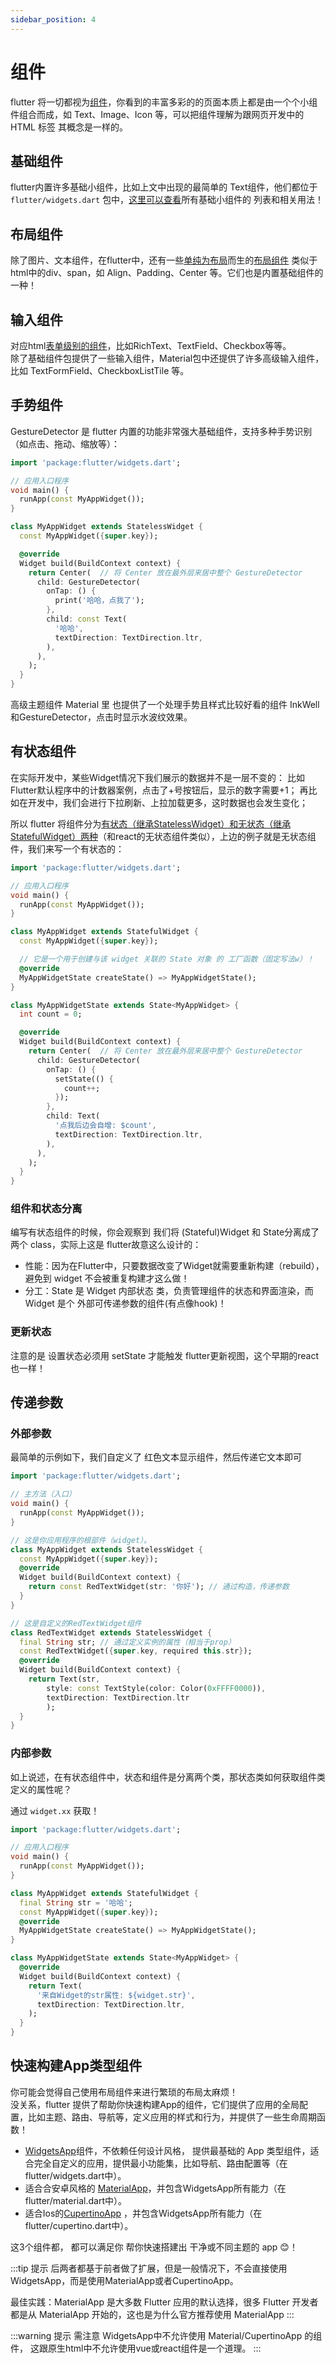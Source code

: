 ```yaml
---
sidebar_position: 4
---
```


# 组件
flutter 将一切都视为[组件](https://docs.flutter.dev/get-started/fundamentals/widgets)，你看到的丰富多彩的的页面本质上都是由一个个小组件组合而成，如 Text、Image、Icon 等，可以把组件理解为跟网页开发中的 HTML 标签  其概念是一样的。

## 基础组件
flutter内置许多基础小组件，比如上文中出现的最简单的 Text组件，他们都位于 `flutter/widgets.dart` 包中，[这里可以查看](https://api.flutter.dev/flutter/widgets/widgets-library.html)所有基础小组件的 列表和相关用法！


## 布局组件
除了图片、文本组件，在flutter中，还有一些[单纯为布局](https://docs.flutter.dev/get-started/fundamentals/layout)而生的[布局组件](https://docs.flutter.dev/ui/widgets/layout) 类似于html中的div、span，如 Align、Padding、Center 等。它们也是内置基础组件的一种！


## 输入组件
对应html[表单级别的组件](https://docs.flutter.dev/get-started/fundamentals/user-input)，比如RichText、TextField、Checkbox等等。    
除了基础组件包提供了一些输入组件，Material包中还提供了许多高级输入组件，比如 TextFormField、CheckboxListTile 等。

## 手势组件
GestureDetector 是 flutter 内置的功能非常强大基础组件，支持多种手势识别（如点击、拖动、缩放等）：
```dart
import 'package:flutter/widgets.dart';

// 应用入口程序
void main() {
  runApp(const MyAppWidget());
}

class MyAppWidget extends StatelessWidget {
  const MyAppWidget({super.key});

  @override
  Widget build(BuildContext context) {
    return Center(  // 将 Center 放在最外层来居中整个 GestureDetector
      child: GestureDetector(
        onTap: () {
          print('哈哈，点我了');
        },
        child: const Text(
          '哈哈',
          textDirection: TextDirection.ltr,
        ),
      ),
    );
  }
}
```  

高级主题组件 Material 里 也提供了一个处理手势且样式比较好看的组件 InkWell和GestureDetector，点击时显示水波纹效果。

## 有状态组件
在实际开发中，某些Widget情况下我们展示的数据并不是一层不变的：
比如Flutter默认程序中的计数器案例，点击了+号按钮后，显示的数字需要+1；
再比如在开发中，我们会进行下拉刷新、上拉加载更多，这时数据也会发生变化；


所以 flutter 将组件分为[有状态（继承StatelessWidget）和无状态（继承StatefulWidget）两种](https://docs.flutter.dev/get-started/fundamentals/widgets#widget-state)（和react的无状态组件类似），上边的例子就是无状态组件，我们来写一个有状态的：

```dart
import 'package:flutter/widgets.dart';

// 应用入口程序
void main() {
  runApp(const MyAppWidget());
}

class MyAppWidget extends StatefulWidget {
  const MyAppWidget({super.key});

  // 它是一个用于创建与该 widget 关联的 State 对象 的 工厂函数（固定写法w）！
  @override
  MyAppWidgetState createState() => MyAppWidgetState();
}

class MyAppWidgetState extends State<MyAppWidget> {
  int count = 0;

  @override
  Widget build(BuildContext context) {
    return Center(  // 将 Center 放在最外层来居中整个 GestureDetector
      child: GestureDetector(
        onTap: () {
          setState(() {
            count++;
          });
        },
        child: Text(
          '点我后边会自增: $count',
          textDirection: TextDirection.ltr,
        ),
      ),
    );
  }
}
```


### 组件和状态分离
编写有状态组件的时候，你会观察到 我们将 (Stateful)Widget 和 State分离成了两个 class，实际上这是 flutter故意这么设计的：     
* 性能：因为在Flutter中，只要数据改变了Widget就需要重新构建（rebuild），避免到 widget 不会被重复构建才这么做！
* 分工：State 是 Widget 内部状态 类，负责管理组件的状态和界面渲染，而 Widget 是个 外部可传递参数的组件(有点像hook)！

### 更新状态
注意的是 设置状态必须用 setState 才能触发 flutter更新视图，这个早期的react也一样！

<!-- 它的构造函数接受外部传入的 color 等参数（State可以通过 widget.buttonColor 可以直接获取 StatefulWidget的属性）[这种结构能够使得组件更加灵活和可复用](https://chatgpt.com/c/6766c6e2-804c-8012-8e30-d54924b9526a)。 -->

## 传递参数
### 外部参数
最简单的示例如下，我们自定义了 红色文本显示组件，然后传递它文本即可
```dart
import 'package:flutter/widgets.dart';

// 主方法（入口）
void main() {
  runApp(const MyAppWidget());
}

// 这是你应用程序的根部件（widget）。
class MyAppWidget extends StatelessWidget {
  const MyAppWidget({super.key});
  @override
  Widget build(BuildContext context) {
    return const RedTextWidget(str: '你好'); // 通过构造，传递参数
  }
}

// 这是自定义的RedTextWidget组件
class RedTextWidget extends StatelessWidget {
  final String str; // 通过定义实例的属性（相当于prop）
  const RedTextWidget({super.key, required this.str});
  @override
  Widget build(BuildContext context) {
    return Text(str, 
        style: const TextStyle(color: Color(0xFFFF0000)), 
        textDirection: TextDirection.ltr 
        );
  }
}
```


### 内部参数
如上说述，在有状态组件中，状态和组件是分离两个类，那状态类如何获取组件类定义的属性呢？

通过 `widget.xx` 获取！
```dart
import 'package:flutter/widgets.dart';

// 应用入口程序
void main() {
  runApp(const MyAppWidget());
}

class MyAppWidget extends StatefulWidget {
  final String str = '哈哈';
  const MyAppWidget({super.key});
  @override
  MyAppWidgetState createState() => MyAppWidgetState();
}

class MyAppWidgetState extends State<MyAppWidget> {
  @override
  Widget build(BuildContext context) {
    return Text(
      '来自Widget的str属性: ${widget.str}',
      textDirection: TextDirection.ltr,
    );
  }
}
```

## 快速构建App类型组件
你可能会觉得自己使用布局组件来进行繁琐的布局太麻烦！      
没关系，flutter 提供了帮助你快速构建App的组件，它们提供了应用的全局配置，比如主题、路由、导航等，定义应用的样式和行为，并提供了一些生命周期函数！

* [WidgetsApp](https://api.flutter.dev/flutter/widgets/WidgetsApp-class.html)组件，不依赖任何设计风格， 提供最基础的 App 类型组件，适合完全自定义的应用，提供最小功能集，比如导航、路由配置等（在flutter/widgets.dart中）。
* 适合合安卓风格的 [MaterialApp](https://docs.flutter.dev/ui/layout#material-apps)，并包含WidgetsApp所有能力（在flutter/material.dart中）。
* 适合Ios的[CupertinoApp](https://docs.flutter.dev/ui/layout#cupertino-apps) ，并包含WidgetsApp所有能力（在flutter/cupertino.dart中）。

这3个组件都， 都可以满足你 帮你快速搭建出 干净或不同主题的 app 😊！


:::tip 提示
后两者都基于前者做了扩展，但是一般情况下，不会直接使用WidgetsApp，而是使用MaterialApp或者CupertinoApp。

最佳实践：MaterialApp 是大多数 Flutter 应用的默认选择，很多 Flutter 开发者都是从 MaterialApp 开始的，这也是为什么官方推荐使用 MaterialApp
:::

:::warning 提示
需注意 WidgetsApp中不允许使用 Material/CupertinoApp 的组件， 这跟原生html中不允许使用vue或react组件是一个道理。
:::
